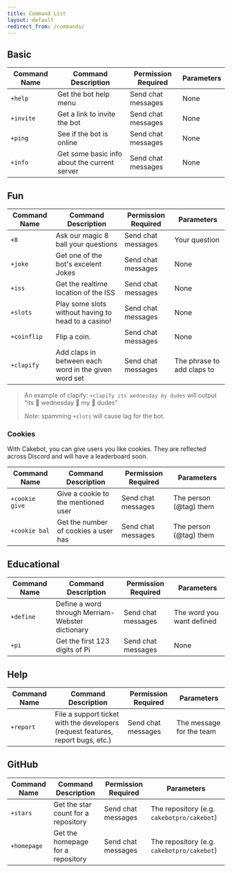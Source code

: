 ```yaml
---
title: Command List
layout: default
redirect_from: /commands/
---
```


## Basic

| **Command Name** 	| **Command Description**      	                      | **Permission Required** 	|  **Parameters** 	|
|------------------	|---------------------------------------------------- |-------------------------	|------------------	|
| `+help`          	| Get the bot help menu        	                      | Send chat messages      	| None            	|
| `+invite`        	| Get a link to invite the bot 	                      | Send chat messages      	| None            	|
| `+ping`          	| See if the bot is online        	                  | Send chat messages      	| None            	|
| `+info`          	| Get some basic info about the current server  	    | Send chat messages      	| None            	|

## Fun

| **Command Name** 	| **Command Description**                     	        | **Permission Required**  	|  **Parameters** 	|
|------------------	|------------------------------------------------------ |--------------------------	|------------------	|
| `+8`            	| Ask our magic 8 ball your questions                   | Send chat messages      	| Your question   	|
| `+joke`          	| Get one of the bot's excelent Jokes                   | Send chat messages      	| None            	|
| `+iss`          	| Get the realtime location of the ISS                  | Send chat messages      	| None            	|
| `+slots`        	| Play some slots without having to head to a casino!   | Send chat messages      	| None            	|
| `+coinflip`       | Flip a coin.                                          | Send chat messages        | None              |
| `+clapify`       	| Add claps in between each word in the given word set  | Send chat messages      	| The phrase to add claps to	|

> An example of clapify:
> `+clapify its wednesday my dudes`
> will output "its :clap: wednesday :clap: my :clap: dudes"
>
> *Note*: spamming `+slots` will cause lag for the bot.

### Cookies

With Cakebot, you can give users you like cookies. They are reflected across Discord and will have a leaderboard soon.

| **Command Name** 	| **Command Description**               | **Permission Required** |  **Parameters**        |
|------------------	|---------------------------------------|-------------------------|----------------------- |
| `+cookie give`	| Give a cookie to the mentioned user   | Send chat messages      | The person (@tag) them |
| `+cookie bal`     | Get the number of cookies a user has  | Send chat messages      | The person (@tag) them |

## Educational

| **Command Name** 	| **Command Description**      	                      | **Permission Required** 	| **Parameters**          	|
|------------------	|---------------------------------------------------- |-------------------------	|-------------------------	|
| `+define`        	| Define a word through Merriam-Webster dictionary    | Send chat messages      	| The word you want defined	|
| `+pi`             | Get the first 123 digits of Pi                      | Send chat messages        | None                      |

## Help

| **Command Name** 	| **Command Description**      	                                                 | **Permission Required** 	|  **Parameters** 	|
|------------------	|------------------------------------------------------------------------------- |-------------------------	|------------------	|
| `+report`        	| File a support ticket with the developers (request features, report bugs, etc.)                     | Send chat messages      	| The message for the team        	|

## GitHub

| **Command Name** 	| **Command Description**      	                      | **Permission Required** 	|  **Parameters**           	|
|------------------	|---------------------------------------------------- |-------------------------	|---------------------------	|
| `+stars`         	| Get the star count for a repository                 | Send chat messages      	| The repository (e.g. `cakebotpro/cakebot`) |
| `+homepage`      	| Get the homepage for a repository                   | Send chat messages      	| The repository (e.g. `cakebotpro/cakebot`) |
